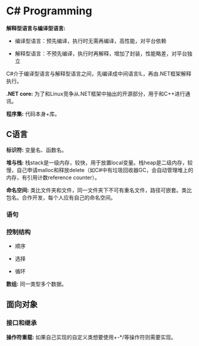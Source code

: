 # C\# Programming

**解释型语言与编译型语言:**

- 编译型语言：预先编译，执行时无需再编译，高性能，对平台依赖

- 解释型语言：不预先编译，执行时再解释，增加了封装，性能略差，对平台独立

C\#介于编译型语言与解释型语言之间，先编译成中间语言IL，再由.NET框架解释执行。

**.NET core:** 为了和Linux竞争从.NET框架中抽出的开源部分，用于和C++进行通讯。

**程序集:** 代码本身+库。

## C语言

**标识符:** 变量名、函数名。

**堆与栈:** 栈stack是一级内存，较快，用于放置local变量。栈heap是二级内存，较慢，自己申请malloc和释放delete（如C#中有垃圾回收器GC，会自动管理堆上的内存，有引用计数reference counter）。

**命名空间:** 类比文件夹和文件，同一文件夹下不可有重名文件，路径可嵌套。类比包名。合作开发，每个人应有自己的命名空间。

### 语句

### 控制结构

- 顺序

- 选择

- 循环

**数组:** 同一类型多个数据。

## 面向对象

### 接口和继承

**操作符重载:** 如果自己实现的自定义类想要使用+-*/等操作符则需要实现。

